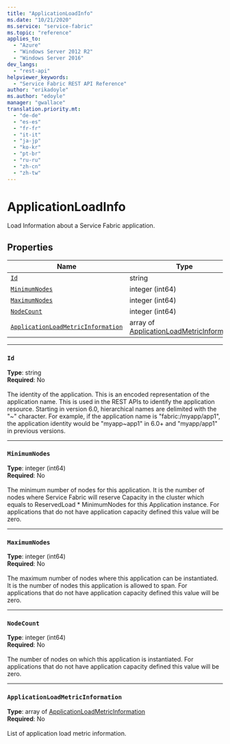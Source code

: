 ```yaml
---
title: "ApplicationLoadInfo"
ms.date: "10/21/2020"
ms.service: "service-fabric"
ms.topic: "reference"
applies_to: 
  - "Azure"
  - "Windows Server 2012 R2"
  - "Windows Server 2016"
dev_langs: 
  - "rest-api"
helpviewer_keywords: 
  - "Service Fabric REST API Reference"
author: "erikadoyle"
ms.author: "edoyle"
manager: "gwallace"
translation.priority.mt: 
  - "de-de"
  - "es-es"
  - "fr-fr"
  - "it-it"
  - "ja-jp"
  - "ko-kr"
  - "pt-br"
  - "ru-ru"
  - "zh-cn"
  - "zh-tw"
---
```

# ApplicationLoadInfo

Load Information about a Service Fabric application.

## Properties
| Name | Type | Required |
| --- | --- | --- |
| [`Id`](#id) | string | No |
| [`MinimumNodes`](#minimumnodes) | integer (int64) | No |
| [`MaximumNodes`](#maximumnodes) | integer (int64) | No |
| [`NodeCount`](#nodecount) | integer (int64) | No |
| [`ApplicationLoadMetricInformation`](#applicationloadmetricinformation) | array of [ApplicationLoadMetricInformation](sfclient-model-applicationloadmetricinformation.md) | No |

____
### `Id`
__Type__: string <br/>
__Required__: No<br/>
<br/>
The identity of the application. This is an encoded representation of the application name. This is used in the REST APIs to identify the application resource.
Starting in version 6.0, hierarchical names are delimited with the "\~" character. For example, if the application name is "fabric:/myapp/app1",
the application identity would be "myapp\~app1" in 6.0+ and "myapp/app1" in previous versions.


____
### `MinimumNodes`
__Type__: integer (int64) <br/>
__Required__: No<br/>
<br/>
The minimum number of nodes for this application.
It is the number of nodes where Service Fabric will reserve Capacity in the cluster which equals to ReservedLoad * MinimumNodes for this Application instance.
For applications that do not have application capacity defined this value will be zero.


____
### `MaximumNodes`
__Type__: integer (int64) <br/>
__Required__: No<br/>
<br/>
The maximum number of nodes where this application can be instantiated.
It is the number of nodes this application is allowed to span.
For applications that do not have application capacity defined this value will be zero.


____
### `NodeCount`
__Type__: integer (int64) <br/>
__Required__: No<br/>
<br/>
The number of nodes on which this application is instantiated.
For applications that do not have application capacity defined this value will be zero.


____
### `ApplicationLoadMetricInformation`
__Type__: array of [ApplicationLoadMetricInformation](sfclient-model-applicationloadmetricinformation.md) <br/>
__Required__: No<br/>
<br/>
List of application load metric information.
